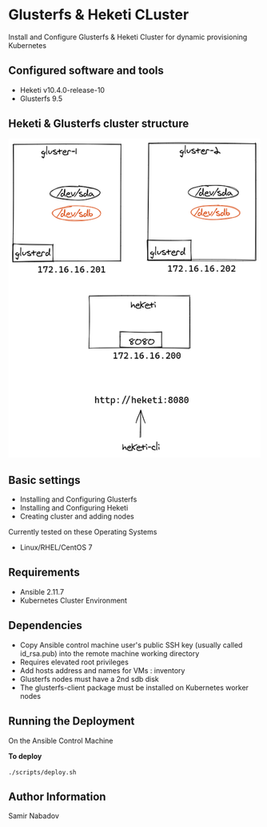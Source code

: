 Glusterfs & Heketi CLuster
================================


Install and Configure Glusterfs & Heketi Cluster for dynamic provisioning Kubernetes



Configured software and tools
------------
* Heketi v10.4.0-release-10
* Glusterfs 9.5

Heketi & Glusterfs cluster structure
------------
![Screenshot](gluster-heketi.png)

Basic settings
------------
* Installing and Configuring Glusterfs
* Installing and Configuring Heketi
* Creating cluster and adding nodes


Currently tested on these Operating Systems
* Linux/RHEL/CentOS 7


Requirements
------------
* Ansible 2.11.7
* Kubernetes Cluster Environment

Dependencies
------------
* Copy Ansible control machine user's public SSH key (usually called id_rsa.pub) into the remote machine working directory
* Requires elevated root privileges
* Add hosts address and names for VMs : inventory
* Glusterfs nodes must have a 2nd sdb disk
* The glusterfs-client package must be installed on Kubernetes worker nodes

Running the Deployment
----------------------

On the Ansible Control Machine  

__To deploy__

`./scripts/deploy.sh`


Author Information
------------------

Samir Nabadov
